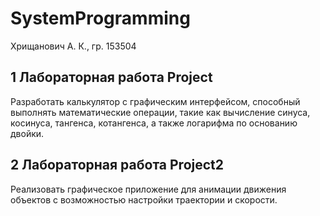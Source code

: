 # SystemProgramming
Хрищанович А. К., гр. 153504
## 1 Лабораторная работа Project
Разработать калькулятор с графическим интерфейсом, способный выполнять математические операции, такие как вычисление синуса, косинуса, тангенса, котангенса, а также логарифма по основанию двойки.
## 2 Лабораторная работа Project2
Реализовать графическое приложение для анимации движения объектов с возможностью настройки траектории и скорости.
